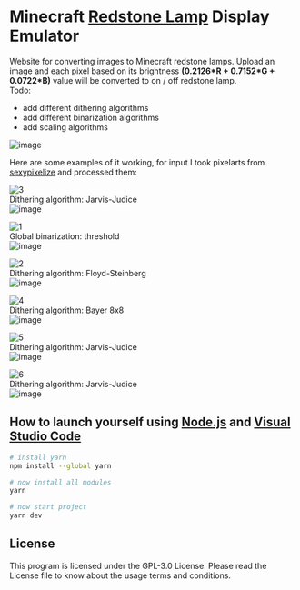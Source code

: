 # Minecraft [Redstone Lamp](https://minecraft.fandom.com/wiki/Redstone_Lamp) Display Emulator
Website for converting images to Minecraft redstone lamps. Upload an image and each pixel based on its brightness **(0.2126\*R + 0.7152\*G + 0.0722\*B)** value will be converted to  on / off redstone lamp.  
Todo:
- add different dithering algorithms
- add different binarization algorithms
- add scaling algorithms

![image](https://user-images.githubusercontent.com/103208695/194985165-258b9bee-4f48-41e1-86bf-38f59934898a.png)

Here are some examples of it working, for input I took pixelarts from [sexypixelize](https://sexypixelize.newgrounds.com/art) and processed them:

![3](https://user-images.githubusercontent.com/103208695/194202792-630edade-718e-42b2-b785-cc631e2d5888.png)  
Dithering algorithm: Jarvis-Judice  
![image](https://user-images.githubusercontent.com/103208695/194718944-c83878a0-d990-4d6f-8e88-8ad1ce70d5f7.png)

![1](https://user-images.githubusercontent.com/103208695/194202834-5bbb5ccb-f661-4310-90b4-7358e660d995.png)  
Global binarization: threshold  
![image](https://user-images.githubusercontent.com/103208695/194718952-0236a0bb-ee77-43d6-b295-c78846d75621.png)

![2](https://user-images.githubusercontent.com/103208695/194202859-43f3db9f-d3ad-45a5-9774-9ea33328f19f.png)  
Dithering algorithm: Floyd-Steinberg  
![image](https://user-images.githubusercontent.com/103208695/194718977-564f5a3a-7208-4620-9877-3aae05cdb5ae.png)

![4](https://user-images.githubusercontent.com/103208695/194202874-6c1e9007-4b53-43fd-8ae2-c4382685e218.png)  
Dithering algorithm: Bayer 8x8  
![image](https://user-images.githubusercontent.com/103208695/194718985-1d8136da-a704-4074-bbda-2b6420e44732.png)

![5](https://user-images.githubusercontent.com/103208695/194202892-5d435c6f-624f-46e3-8a10-153df3bfc495.png)  
Dithering algorithm: Jarvis-Judice  
![image](https://user-images.githubusercontent.com/103208695/194718992-77b7d633-f81a-44ba-b559-1dc38b3ddf7d.png)

![6](https://user-images.githubusercontent.com/103208695/194202901-9fd1ca30-a230-4001-a270-b73e07cbbdbd.png)  
Dithering algorithm: Jarvis-Judice  
![image](https://user-images.githubusercontent.com/103208695/194719000-94f6e12d-37a2-4fc7-a9ac-a77ba90a809b.png)


## How to launch yourself using [Node.js](https://nodejs.org/en/) and [Visual Studio Code](https://code.visualstudio.com/download)

```bash
# install yarn
npm install --global yarn

# now install all modules
yarn

# now start project
yarn dev
```

## License
This program is licensed under the GPL-3.0 License. Please read the License file to know about the usage terms and conditions.

